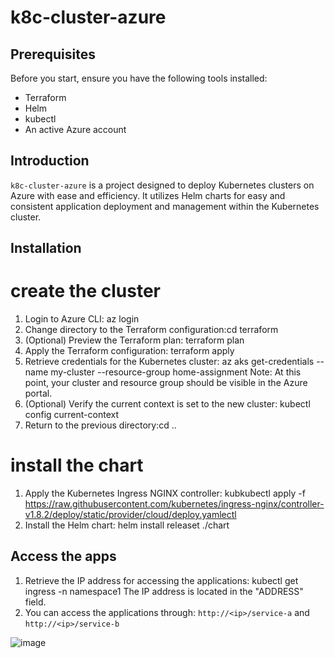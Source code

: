 # k8c-cluster-azure

## Prerequisites
Before you start, ensure you have the following tools installed:
- Terraform
- Helm
- kubectl
- An active Azure account

## Introduction
`k8c-cluster-azure` is a project designed to deploy Kubernetes clusters on Azure with ease and efficiency. 
It utilizes Helm charts for easy and consistent application deployment and management within the Kubernetes cluster.


## Installation
# create the cluster
1. Login to Azure CLI: az login
2. Change directory to the Terraform configuration:cd terraform
3. (Optional) Preview the Terraform plan: terraform plan
4. Apply the Terraform configuration: terraform apply
5. Retrieve credentials for the Kubernetes cluster: az aks get-credentials --name my-cluster --resource-group home-assignment
   Note: At this point, your cluster and resource group should be visible in the Azure portal.
7. (Optional) Verify the current context is set to the new cluster: kubectl config current-context
8. Return to the previous directory:cd ..

# install the chart
1. Apply the Kubernetes Ingress NGINX controller: kubkubectl apply -f https://raw.githubusercontent.com/kubernetes/ingress-nginx/controller-v1.8.2/deploy/static/provider/cloud/deploy.yamlectl 
2. Install the Helm chart: helm install releaset ./chart

## Access the apps
1. Retrieve the IP address for accessing the applications: kubectl get ingress -n namespace1
   The IP address is located in the "ADDRESS" field.
2. You can access the applications through: `http://<ip>/service-a` and `http://<ip>/service-b`


![image](https://github.com/yovelal/k8c-cluster-azure/assets/100790447/16f2c901-1ea2-4699-8ac8-7b089da0647e)


